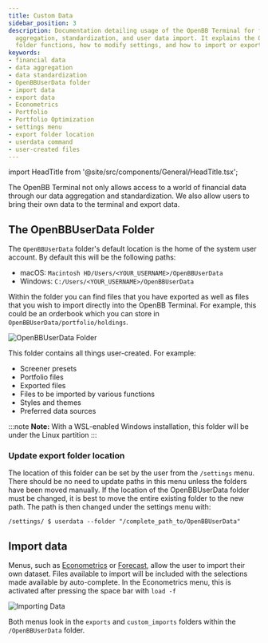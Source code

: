 ```yaml
---
title: Custom Data
sidebar_position: 3
description: Documentation detailing usage of the OpenBB Terminal for financial data
  aggregation, standardization, and user data import. It explains the OpenBBUserData
  folder functions, how to modify settings, and how to import or export user data.
keywords:
- financial data
- data aggregation
- data standardization
- OpenBBUserData folder
- import data
- export data
- Econometrics
- Portfolio
- Portfolio Optimization
- settings menu
- export folder location
- userdata command
- user-created files
---
```


import HeadTitle from '@site/src/components/General/HeadTitle.tsx';

<HeadTitle title="Custom Data - Data - Usage | OpenBB Terminal Docs" />

The OpenBB Terminal not only allows access to a world of financial data through our data aggregation and standardization. We also allow users to bring their own data to the terminal and export data.

## The OpenBBUserData Folder

The `OpenBBUserData` folder's default location is the home of the system user account. By default this will be the following paths:
- macOS: `Macintosh HD/Users/<YOUR_USERNAME>/OpenBBUserData`
- Windows: `C:/Users/<YOUR_USERNAME>/OpenBBUserData`

Within the folder you can find files that you have exported as well as files that you wish to import directly into the OpenBB Terminal. For example, this could be an orderbook which you can store in `OpenBBUserData/portfolio/holdings`.

![OpenBBUserData Folder](https://user-images.githubusercontent.com/85772166/195742985-19f0e420-d8f7-4fea-a145-a0243b8f2ddc.png)

This folder contains all things user-created. For example:

- Screener presets
- Portfolio files
- Exported files
- Files to be imported by various functions
- Styles and themes
- Preferred data sources

:::note
**Note:** With a WSL-enabled Windows installation, this folder will be under the Linux partition
:::

### Update export folder location

The location of this folder can be set by the user from the `/settings` menu. There should be no need to update paths in this menu unless the folders have been moved manually. If the location of the OpenBBUserData folder must be changed, it is best to move the entire existing folder to the new path. The path is then changed under the settings menu with:

```console
/settings/ $ userdata --folder "/complete_path_to/OpenBBUserData"
```

## Import data

Menus, such as [Econometrics](/terminal/menus/econometrics) or [Forecast](/terminal/menus/forecast), allow the user to import their own dataset. Files available to import will be included with the selections made available by auto-complete. In the Econometrics menu, this is activated after pressing the space bar with `load -f`

![Importing Data](https://user-images.githubusercontent.com/85772166/204921760-38742f6c-ec78-4009-9c23-54dcb0504524.png)

Both menus look in the `exports` and `custom_imports` folders within the `/OpenBBUserData` folder.
